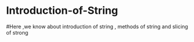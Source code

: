 # Introduction-of-String
#Here ,we know about introduction of string ,
       methods of string and 
       slicing of strong

